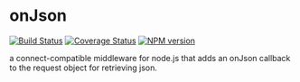 onJson
======

[![Build
Status](https://secure.travis-ci.org/cainus/onJson.png?branch=master)](http://travis-ci.org/cainus/onJson)
[![Coverage Status](https://coveralls.io/repos/cainus/onJson/badge.png?branch=master)](https://coveralls.io/r/cainus/onJson)
[![NPM version](https://badge.fury.io/js/onJson.png)](http://badge.fury.io/js/)

a connect-compatible middleware for node.js that adds an onJson callback to the request object for retrieving json.
